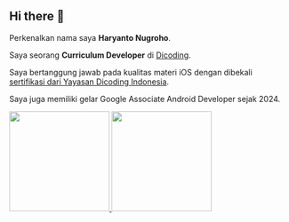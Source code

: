 ## Hi there 👋


Perkenalkan nama saya **Haryanto Nugroho**.<br>

Saya seorang **Curriculum Developer** di [Dicoding](https://www.dicoding.com/).<br>

Saya bertanggung jawab pada kualitas materi iOS dengan dibekali [sertifikasi dari Yayasan Dicoding Indonesia](https://www.dicoding.com/certificates/4EXGQLGDQZRL).<br>

Saya juga memiliki gelar Google Associate Android Developer sejak 2024.<br>

<p align="left">
<a href="https://github.com/HaryantoNugroho">
  <img height="180em" src="https://github-readme-stats-eight-theta.vercel.app/api?username=HaryantoNugroho&show_icons=true&theme=algolia&include_all_commits=true&count_private=true"/>
  <img height="180em" src="https://github-readme-stats-eight-theta.vercel.app/api/top-langs/?username=HaryantoNugroho&layout=compact&theme=algolia"/>
</a>
</p>
<!--
**HaryantoNugroho/HaryantoNugroho** is a ✨ _special_ ✨ repository because its `README.md` (this file) appears on your GitHub profile.

Here are some ideas to get you started:

- 🔭 I’m currently working on ...
- 🌱 I’m currently learning ...
- 👯 I’m looking to collaborate on ...
- 🤔 I’m looking for help with ...
- 💬 Ask me about ...
- 📫 How to reach me: ...
- 😄 Pronouns: ...
- ⚡ Fun fact: ...
-->
